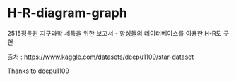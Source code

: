 # H-R-diagram-graph
2515정윤원 지구과학 세특을 위한 보고서 - 항성들의 데이터베이스를 이용한 H-R도 구현

출처 : https://www.kaggle.com/datasets/deepu1109/star-dataset

Thanks to deepu1109
